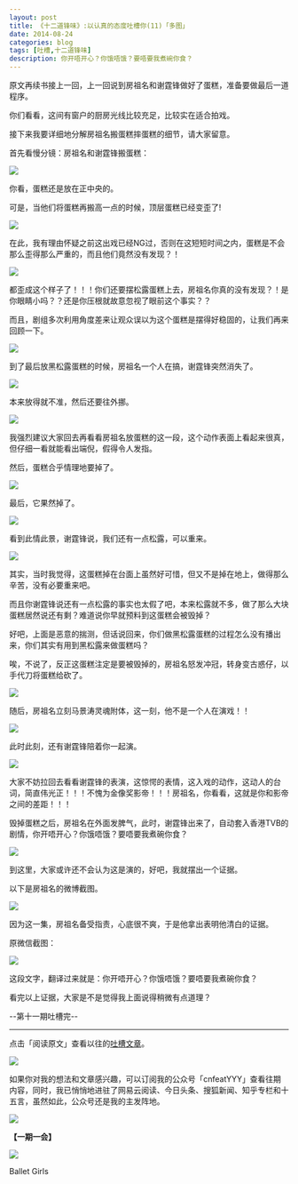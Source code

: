 ```yaml
---
layout: post
title: 《十二道锋味》:以认真的态度吐槽你(11)「多图」
date: 2014-08-24
categories: blog
tags: [吐槽,十二道锋味]
description: 你开唔开心？你饿唔饿？要唔要我煮碗你食？
---
```


原文再续书接上一回，上一回说到房祖名和谢霆锋做好了蛋糕，准备要做最后一道程序。

你们看看，这间有窗户的厨房光线比较充足，比较实在适合拍戏。

接下来我要详细地分解房祖名搬蛋糕摔蛋糕的细节，请大家留意。

首先看慢分镜：房祖名和谢霆锋搬蛋糕：

![](http://cnfeat.qiniudn.com/Image-2014-08-17-21-58-44.jpg)

你看，蛋糕还是放在正中央的。

可是，当他们将蛋糕再搬高一点的时候，顶层蛋糕已经变歪了!

![](http://cnfeat.qiniudn.com/Image-2014-08-17-22-02-41.jpg)

在此，我有理由怀疑之前这出戏已经NG过，否则在这短短时间之内，蛋糕是不会那么歪得那么严重的，而且他们竟然没有发现？！

![](http://cnfeat.qiniudn.com/Image-2014-08-17-22-11-36.jpg)

都歪成这个样子了！！！你们还要摆松露蛋糕上去，房祖名你真的没有发现？！是你眼睛小吗？？还是你压根就故意忽视了眼前这个事实？？

而且，剧组多次利用角度差来让观众误以为这个蛋糕是摆得好稳固的，让我们再来回顾一下。

![](http://cnfeat.qiniudn.com/Image-2014-08-17-21-46-22.jpg)


到了最后放黑松露蛋糕的时候，房祖名一个人在搞，谢霆锋突然消失了。

![](http://cnfeat.qiniudn.com/Image-2014-08-17-22-15-09.jpg)

本来放得就不准，然后还要往外挪。

![](http://cnfeat.qiniudn.com/Image-2014-08-17-22-56-05.jpg)

我强烈建议大家回去再看看房祖名放蛋糕的这一段，这个动作表面上看起来很真，但仔细一看就能看出端倪，假得令人发指。

然后，蛋糕合乎情理地要掉了。

![](http://cnfeat.qiniudn.com/Image-2014-08-17-22-27-40.jpg)

最后，它果然掉了。

![](http://cnfeat.qiniudn.com/Image-2014-08-17-22-28-59.jpg)

看到此情此景，谢霆锋说，我们还有一点松露，可以重来。

![](http://cnfeat.qiniudn.com/Image-2014-08-17-22-31-14.jpg)

其实，当时我觉得，这蛋糕掉在台面上虽然好可惜，但又不是掉在地上，做得那么辛苦，没有必要重来吧。

而且你谢霆锋说还有一点松露的事实也太假了吧，本来松露就不多，做了那么大块蛋糕居然说还有剩？难道说你早就预料到这蛋糕会被毁掉？

好吧，上面是恶意的揣测，但话说回来，你们做黑松露蛋糕的过程怎么没有播出来，你们其实有用到黑松露来做蛋糕吗？

唉，不说了，反正这蛋糕注定是要被毁掉的，房祖名怒发冲冠，转身变古惑仔，以手代刀将蛋糕给砍了。

![](http://cnfeat.qiniudn.com/Image-2014-08-17-22-43-36.jpg)

随后，房祖名立刻马景涛灵魂附体，这一刻，他不是一个人在演戏！！

![](http://cnfeat.qiniudn.com/Image-2014-08-17-22-46-13.jpg)

此时此刻，还有谢霆锋陪着你一起演。

![](http://cnfeat.qiniudn.com/Image-2014-08-17-22-48-13.jpg)

大家不妨拉回去看看谢霆锋的表演，这惊愕的表情，这入戏的动作，这动人的台词，简直伟光正！！！不愧为金像奖影帝！！！房祖名，你看看，这就是你和影帝之间的差距！！！

毁掉蛋糕之后，房祖名在外面发脾气，此时，谢霆锋出来了，自动套入香港TVB的剧情，你开唔开心？你饿唔饿？要唔要我煮碗你食？

![](http://cnfeat.qiniudn.com/Image-2014-08-17-22-50-12.jpg)

到这里，大家或许还不会认为这是演的，好吧，我就摆出一个证据。

以下是房祖名的微博截图。

![](http://cnfeat.qiniudn.com/Image-2014-08-17-23-03-16.jpg)

因为这一集，房祖名备受指责，心底很不爽，于是他拿出表明他清白的证据。

原微信截图：

![](http://cnfeat.qiniudn.com/474b7270jw1eiyo8b9xngj20hs0vk0w4.jpg)

这段文字，翻译过来就是：你开唔开心？你饿唔饿？要唔要我煮碗你食？

看完以上证据，大家是不是觉得我上面说得稍微有点道理？


--第十一期吐槽完--


----

点击「阅读原文」查看以往的[吐槽文章](http://jianshu.io/users/c30afb47d730/latest_articles)。

![](http://cnfeat.qiniudn.com/mHDSX.png)

如果你对我的想法和文章感兴趣，可以订阅我的公众号「cnfeatYYY」查看往期内容，同时，我已悄悄地进驻了网易云阅读、今日头条、搜狐新闻、知乎专栏和十五言，虽然如此，公众号还是我的主发阵地。

![](http://cnfeat.qiniudn.com/signitrue-2014-07-11.png)


**【一期一会】**

![](http://img3.douban.com/view/photo/photo/public/p787287465.jpg)

Ballet Girls
